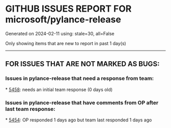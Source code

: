 
# GITHUB ISSUES REPORT FOR microsoft/pylance-release


Generated on 2024-02-11 using: stale=30, all=False


Only showing items that are new to report in past 1 day(s)


---

## FOR ISSUES THAT ARE NOT MARKED AS BUGS:


### Issues in pylance-release that need a response from team:


\* [5458](https://github.com/microsoft/pylance-release/issues/5458 "Autocomplete for class parameters not working on 2023.12.1 and later versions"): needs an initial team response (0 days old)

### Issues in pylance-release that have comments from OP after last team response:


\* [5454](https://github.com/microsoft/pylance-release/issues/5454 "Cannot import sklearn.preprocessing.TargetEncoder"): OP responded 1 days ago but team last responded 1 days ago
